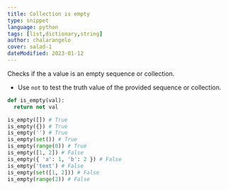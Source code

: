 ```yaml
---
title: Collection is empty
type: snippet
language: python
tags: [list,dictionary,string]
author: chalarangelo
cover: salad-1
dateModified: 2023-01-12
---
```


Checks if the a value is an empty sequence or collection.

- Use `not` to test the truth value of the provided sequence or collection.

```py
def is_empty(val):
  return not val
```

```py
is_empty([]) # True
is_empty({}) # True
is_empty('') # True
is_empty(set()) # True
is_empty(range(0)) # True
is_empty([1, 2]) # False
is_empty({ 'a': 1, 'b': 2 }) # False
is_empty('text') # False
is_empty(set([1, 2])) # False
is_empty(range(2)) # False
```
